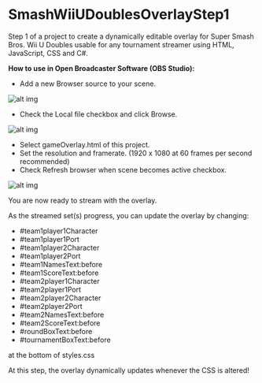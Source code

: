 # SmashWiiUDoublesOverlayStep1
Step 1 of a project to create a dynamically editable overlay for Super Smash Bros. Wii U Doubles usable for any tournament streamer using HTML, JavaScript, CSS and C#.

**How to use in Open Broadcaster Software (OBS Studio):**
- Add a new Browser source to your scene.

![alt img](https://imgur.com/xAvWiY0.png)

- Check the Local file checkbox and click Browse.

![alt img](https://imgur.com/yF0RGmH.png)

- Select gameOverlay.html of this project.
- Set the resolution and framerate. (1920 x 1080 at 60 frames per second recommended)
- Check Refresh browser when scene becomes active checkbox.

![alt img](https://imgur.com/rIepH9D.png)

You are now ready to stream with the overlay.

As the streamed set(s) progress, you can update the overlay by changing:

- #team1player1Character
- #team1player1Port
- #team1player2Character
- #team1player2Port
- #team1NamesText:before
- #team1ScoreText:before
- #team2player1Character
- #team2player1Port
- #team2player2Character
- #team2player2Port
- #team2NamesText:before
- #team2ScoreText:before
- #roundBoxText:before
- #tournamentBoxText:before

at the bottom of styles.css

At this step, the overlay dynamically updates whenever the CSS is altered!
